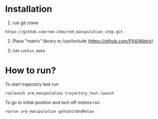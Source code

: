 # Installation

1. run git clone
```
https://github.com/red-itmo/red_manipulation_step.git
```

2. Place "matrix" library to /usr/include (https://github.com/PX4/Matrix)

3. run ```catkin_make```

# How to run?

To start trajectory test run
```
roslaunch arm_manipulation trajectory_test.launch
```
To go to initial position and turn off motors run
```
rosrun arm_manipulation goToInitAndRelax
```

<!-- 2. Start cv - manipulation control node
```
rosrun manipulation_control_node start_node
```

3. Send message for starting
```
rosservice call /table_feasible
``` -->